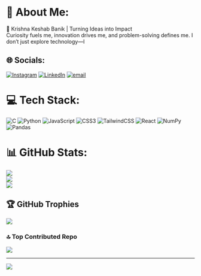 # 💫 About Me:
🚀 Krishna Keshab Banik | Turning Ideas into Impact<br>Curiosity fuels me, innovation drives me, and problem-solving defines me. I don’t just explore technology—I


## 🌐 Socials:
[![Instagram](https://img.shields.io/badge/Instagram-%23E4405F.svg?logo=Instagram&logoColor=white)](https://instagram.com/https://www.instagram.com/krish.banik.1234?igsh=YXNhYThlNnUwYjNr) [![LinkedIn](https://img.shields.io/badge/LinkedIn-%230077B5.svg?logo=linkedin&logoColor=white)](https://linkedin.com/in/https://www.linkedin.com/in/krishna-keshab-banik-067819324?utm_source=share&utm_campaign=share_via&utm_content=profile&utm_medium=android_app) [![email](https://img.shields.io/badge/Email-D14836?logo=gmail&logoColor=white)](mailto:krishna.keshab.banik@gmail.com) 

# 💻 Tech Stack:
![C](https://img.shields.io/badge/c-%2300599C.svg?style=for-the-badge&logo=c&logoColor=white) ![Python](https://img.shields.io/badge/python-3670A0?style=for-the-badge&logo=python&logoColor=ffdd54) ![JavaScript](https://img.shields.io/badge/javascript-%23323330.svg?style=for-the-badge&logo=javascript&logoColor=%23F7DF1E) ![CSS3](https://img.shields.io/badge/css3-%231572B6.svg?style=for-the-badge&logo=css3&logoColor=white) ![TailwindCSS](https://img.shields.io/badge/tailwindcss-%2338B2AC.svg?style=for-the-badge&logo=tailwind-css&logoColor=white) ![React](https://img.shields.io/badge/react-%2320232a.svg?style=for-the-badge&logo=react&logoColor=%2361DAFB) ![NumPy](https://img.shields.io/badge/numpy-%23013243.svg?style=for-the-badge&logo=numpy&logoColor=white) ![Pandas](https://img.shields.io/badge/pandas-%23150458.svg?style=for-the-badge&logo=pandas&logoColor=white)
# 📊 GitHub Stats:
![](https://github-readme-stats.vercel.app/api?username=krishnakeshab-banik&theme=dark&hide_border=false&include_all_commits=true&count_private=false)<br/>
![](https://github-readme-streak-stats.herokuapp.com/?user=krishnakeshab-banik&theme=dark&hide_border=false)<br/>
![](https://github-readme-stats.vercel.app/api/top-langs/?username=krishnakeshab-banik&theme=dark&hide_border=false&include_all_commits=true&count_private=false&layout=compact)

## 🏆 GitHub Trophies
![](https://github-profile-trophy.vercel.app/?username=krishnakeshab-banik&theme=radical&no-frame=false&no-bg=true&margin-w=4)

### 🔝 Top Contributed Repo
![](https://github-contributor-stats.vercel.app/api?username=krishnakeshab-banik&limit=5&theme=dark&combine_all_yearly_contributions=true)

---
[![](https://visitcount.itsvg.in/api?id=krishnakeshab-banik&icon=0&color=0)](https://visitcount.itsvg.in)

<!-- Proudly created with GPRM ( https://gprm.itsvg.in ) -->
